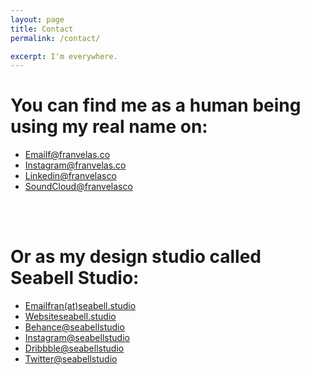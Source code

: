 ```yaml
---
layout: page
title: Contact
permalink: /contact/

excerpt: I'm everywhere.
---
```



# You can find me as a human being using my real name on:

<ul class="category">
  <li><a href="mailto:f@franvelas.co" target="_blank">Email<span class="info">f@franvelas.co</span></a></li>
  <li><a href="https://instagram.com/franvelas.co" target="_blank">Instagram<span class="info">@franvelas.co</span></a></li>
  <li><a href="https://linkedin.com/in/franvelasco" target="_blank">Linkedin<span class="info">@franvelasco</span></a></li>
  <li><a href="https://soundcloud.com/franvelasco" target="_blank">SoundCloud<span class="info">@franvelasco</span></a></li>
</ul>

<br><br>

# Or as my design studio called Seabell Studio:

<ul class="category">
  <li><a href="mailto:fran@seabell.studio" target="_blank">Email<span class="info">fran(at)seabell.studio</span></a></li>
  <li><a href="https://seabell.studio" target="_blank">Website<span class="info">seabell.studio</span></a></li>
  <li><a href="https://behance.net/seabellstudio" target="_blank">Behance<span class="info">@seabellstudio</span></a></li>
  <li><a href="https://instagram.com/seabellstudio" target="_blank">Instagram<span class="info">@seabellstudio</span></a></li>
  <li><a href="https://dribbble.com/seabellstudio" target="_blank">Dribbble<span class="info">@seabellstudio</span></a></li>
  <li><a href="https://twitter.com/seabellstudio" target="_blank">Twitter<span class="info">@seabellstudio</span></a></li>
</ul>

